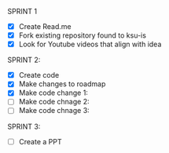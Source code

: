 SPRINT 1
- [x] Create Read.me
- [x] Fork existing repository found to ksu-is
- [x] Look for Youtube videos that align with idea 

SPRINT 2:
- [x] Create code
- [x] Make changes to roadmap
- [x] Make code change 1:
- [ ] Make code chnage 2:
- [ ] Make code chnage 3:

SPRINT 3:
- [ ] Create a PPT
